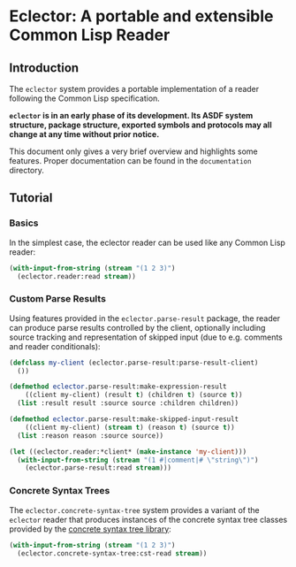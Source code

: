 # Eclector: A portable and extensible Common Lisp Reader

## Introduction ##

The `eclector` system provides a portable implementation of a reader
following the Common Lisp specification.

**``eclector`` is in an early phase of its development. Its ASDF
system structure, package structure, exported symbols and protocols
may all change at any time without prior notice.**

This document only gives a very brief overview and highlights some
features. Proper documentation can be found in the `documentation`
directory.

## Tutorial ##

### Basics ###

In the simplest case, the eclector reader can be used like any Common
Lisp reader:

``` lisp
(with-input-from-string (stream "(1 2 3)")
  (eclector.reader:read stream))
```

### Custom Parse Results ###

Using features provided in the `eclector.parse-result` package,
the reader can produce parse results controlled by the client,
optionally including source tracking and representation of skipped
input (due to e.g. comments and reader conditionals):

```lisp
(defclass my-client (eclector.parse-result:parse-result-client)
  ())

(defmethod eclector.parse-result:make-expression-result
    ((client my-client) (result t) (children t) (source t))
  (list :result result :source source :children children))

(defmethod eclector.parse-result:make-skipped-input-result
    ((client my-client) (stream t) (reason t) (source t))
  (list :reason reason :source source))

(let ((eclector.reader:*client* (make-instance 'my-client)))
  (with-input-from-string (stream "(1 #|comment|# \"string\")")
    (eclector.parse-result:read stream)))
```

### Concrete Syntax Trees ###

The `eclector.concrete-syntax-tree` system provides a variant of the
`eclector` reader that produces instances of the concrete syntax tree
classes provided by the [concrete syntax tree library]:

``` lisp
(with-input-from-string (stream "(1 2 3)")
  (eclector.concrete-syntax-tree:cst-read stream))
```

[concrete syntax tree library]: https://github.com/robert-strandh/Concrete-Syntax-Tree
